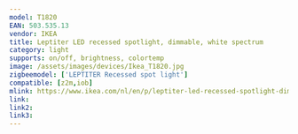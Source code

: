 ```yaml
---
model: T1820
EAN: 503.535.13
vendor: IKEA
title: Leptiter LED recessed spotlight, dimmable, white spectrum
category: light
supports: on/off, brightness, colortemp
image: /assets/images/devices/Ikea_T1820.jpg
zigbeemodel: ['LEPTITER Recessed spot light']
compatible: [z2m,iob]
mlink: https://www.ikea.com/nl/en/p/leptiter-led-recessed-spotlight-dimmable-white-spectrum-50353513/ 
link: 
link2: 
link3: 
---
```

